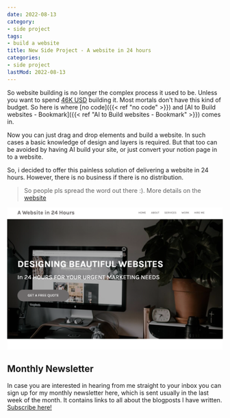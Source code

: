```yaml
---
date: 2022-08-13
category:
- side project
tags:
- build a website
title: New Side Project - A website in 24 hours
categories:
- side project
lastMod: 2022-08-13
---
```

So website building is no longer the complex process it used to be. Unless you want to spend [46K USD](https://mtlynch.io/tinypilot-redesign/) building it. Most mortals don't have this kind of budget. So here is where [no code]({{< ref "no code" >}}) and [AI to Build websites - Bookmark]({{< ref "AI to Build websites - Bookmark" >}}) comes in.

Now you can just drag and drop elements and build a website. In such cases a basic knowledge of design and layers is required. But that too can be avoided by having AI build your site, or just convert your notion page in to a website.

So, i decided to offer this painless solution of delivering a website in 24 hours. However, there is no business if there is no distribution.

> So people pls spread the word out there :). More details on the [website](https://www.websitein24hours.com/)

![Screenshot 2022-08-13 at 1.41.45 PM.png](/assets/screenshot_2022-08-13_at_1.41.45_pm_1660378371108_0.png)

## Monthly Newsletter

In case you are interested in hearing from me straight to your inbox you can sign up for my monthly newsletter here, which is sent usually in the last week of the month. It contains links to all about the blogposts I have written. [Subscribe here!](https://www.getrevue.co/profile)
